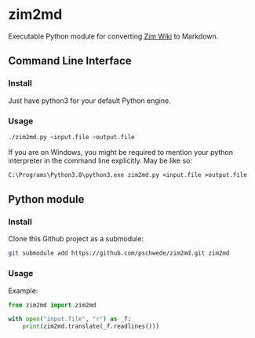 # zim2md

Executable Python module for converting [Zim Wiki](https://zim-wiki.org) to Markdown.

## Command Line Interface

### Install

Just have python3 for your default Python engine.

### Usage

```bash
./zim2md.py <input.file >output.file
```

If you are on Windows, you might be required to mention your python interpreter in the command line explicitly. May be like so:
```cmd
C:\Programs\Python3.8\python3.exe zim2md.py <input.file >output.file
```

## Python module

### Install

Clone this Github project as a submodule:
```bash
git submodule add https://github.com/pschwede/zim2md.git zim2md
```

### Usage

Example:

```python
from zim2md import zim2md

with open("input.file", "r") as _f:
	print(zim2md.translate(_f.readlines()))
```
